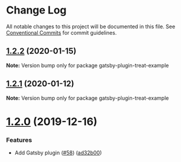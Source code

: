 # Change Log

All notable changes to this project will be documented in this file.
See [Conventional Commits](https://conventionalcommits.org) for commit guidelines.

## [1.2.2](https://github.com/seek-oss/treat/compare/v1.2.1...v1.2.2) (2020-01-15)

**Note:** Version bump only for package gatsby-plugin-treat-example





## [1.2.1](https://github.com/seek-oss/treat/compare/v1.2.0...v1.2.1) (2020-01-12)

**Note:** Version bump only for package gatsby-plugin-treat-example





# [1.2.0](https://github.com/seek-oss/treat/compare/v1.1.7...v1.2.0) (2019-12-16)


### Features

* Add Gatsby plugin ([#58](https://github.com/seek-oss/treat/issues/58)) ([ad32b00](https://github.com/seek-oss/treat/commit/ad32b00))
